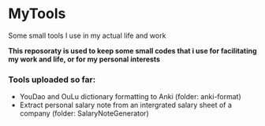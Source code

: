 # MyTools
Some small tools I use in my actual life and work
  
__This reposoraty is used to keep some small codes that i use for facilitating my work and life, or for my personal interests__  
  
 ### Tools uploaded so far:
 * YouDao and OuLu dictionary formatting to Anki (folder: anki-format)  
 * Extract personal salary note from an intergrated salary sheet of a company (folder: SalaryNoteGenerator)
